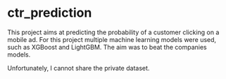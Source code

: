 # ctr_prediction


This project aims at predicting the probability of a customer clicking on a mobile ad. For this project multiple machine learning models were used, such as XGBoost and LightGBM. The aim was to beat the companies models.

Unfortunately, I cannot share the private dataset.
